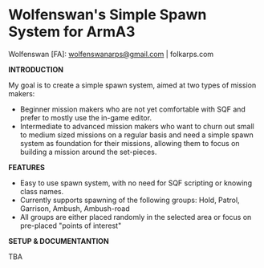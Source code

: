 Wolfenswan's Simple Spawn System for ArmA3
==
Wolfenswan [FA]: wolfenswanarps@gmail.com | folkarps.com

**INTRODUCTION**

My goal is to create a simple spawn system, aimed at two types of mission makers:

* Beginner mission makers who are not yet comfortable with SQF and prefer to mostly use the in-game editor.
* Intermediate to advanced mission makers who want to churn out small to medium sized missions on a regular basis and need a simple spawn system as foundation for their missions, allowing them to focus on building a mission around the set-pieces.

**FEATURES**

* Easy to use spawn system, with no need for SQF scripting or knowing class names.
* Currently supports spawning of the following groups: Hold, Patrol, Garrison, Ambush, Ambush-road
* All groups are either placed randomly in the selected area or focus on pre-placed "points of interest"

**SETUP & DOCUMENTANTION**

TBA

